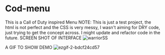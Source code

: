 # Cod-menu
This is a Call of Duty inspired Menu
NOTE: This is just a test project, the html is not perfect and the CSS is very messy, I wasn't aiming for DRY code, just trying to get the concept across.
I might update and refactor code in the future. 
SCREEN SHOT OF INTERFACE
![warriorSS](https://user-images.githubusercontent.com/82598098/222989907-22888bf4-f2d5-4c31-9fd6-56e4dcbbd586.jpg)

A GIF TO SHOW DEMO
![ezgif-2-bdcf24cd57](https://user-images.githubusercontent.com/82598098/222989942-e4a22b8f-ebfc-42c2-a183-30518e301eef.gif)
